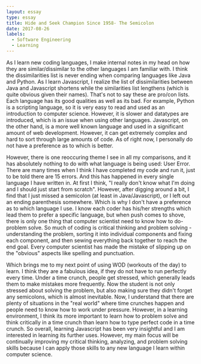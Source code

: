 ```yaml
---
layout: essay
type: essay
title: Hide and Seek Champion Since 1958- The Semicolon
date: 2017-08-26
labels:
  - Software Engineering
  - Learning
---
```



As I learn new coding languages, I make internal notes in my head on how they are similar/dissimilar to the other languages I am familiar with. I think the dissimilarities list is never ending when comparing languages like Java and Python. As I learn Javascript, I realize the list of dissimilarities between Java and Javascript shortens while the similarities list lengthens (which is quite obvious given their names). That's not to say these are pro/con lists. Each language has its good qualities as well as its bad. For example, Python is a scripting language, so it is very easy to read and used as an introduction to computer science. However, it is slower and datatypes are introduced, which is an issue when using other languages. Javascript, on the other hand, is a more well known language and used in a significant amount of web development. However, it can get extremely complex and hard to sort through large amounts of code. As of right now, I personally do not have a preference as to which is better. 

However, there is one reoccuring theme I see in all my comparisons, and it has absolutely nothing to do with what language is being used: User Error. There are many times when I think I have completed my code and run it, just to be told there are 15 errors. And this has happened in every single language I have written in. At first I think, "I really don't know what I'm doing and I should just start from scratch". However, after digging around a bit, I find that I just missed a semicolon (at least in Java/Javascript), or I left out an ending parenthesis somewhere. Which is why I don't have a preference as to which language I use. I know each coder has his/her strengths which lead them to prefer a specific language, but when push comes to shove, there is only one thing that computer scientist need to know how to do- problem solve. So much of coding is critical thinking and problem solving - understanding the problem, sorting it into individual components and fixing each component, and then sewing everything back together to reach the end goal. Every computer scientist has made the mistake of slipping up on the "obvious" aspects like spelling and punctuation.

Which brings me to my next point of using WOD (workouts of the day) to learn. I think they are a fabulous idea, if they do not have to run perfectly every time. Under a time crunch, people get stressed, which generally leads them to make mistakes more frequently. Now the student is not only stressed about solving the problem, but also making sure they didn't forget any semicolons, which is almost inevitable. Now, I understand that there are plenty of situations in the "real world" where time crunches happen and people need to know how to work under pressure. However, in a learning environment, I think its more important to learn how to problem solve and think critically in a time crunch than learn how to type perfect code in a time crunch. So overall, learning Javascript has been very insightful and I am interested in learning its further uses. However, my main focus will be continually improving my critical thinking, analyzing, and problem solving skills because I can apply those skills to any new language I learn within computer science.


